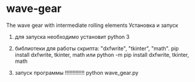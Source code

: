 # wave-gear
The wave gear with intermediate rolling elements
Установка и запуск
1) для запуска необходимо установит python 3

2) библиотеки для работы скрипта: "dxfwrite", "tkinter", "math".
pip install dxfwrite, tkinter, math
или
python -m pip install dxfwrite, tkinter, math

3) запуск программы
!!!!!!!!!!!!!
python wave_gear.py

